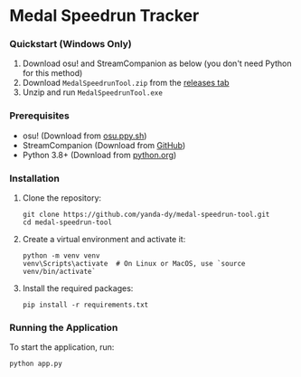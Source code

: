 # Medal Speedrun Tracker

### Quickstart (Windows Only)

1. Download osu! and StreamCompanion as below (you don't need Python for this method)
2. Download `MedalSpeedrunTool.zip` from the [releases tab](https://github.com/yanda-dy/medal-speedrun-tool/releases/tag/v1.0.0-beta)
3. Unzip and run `MedalSpeedrunTool.exe`

### Prerequisites

- osu! (Download from [osu.ppy.sh](https://osu.ppy.sh/home/download))
- StreamCompanion (Download from [GitHub](https://github.com/Piotrekol/StreamCompanion))
- Python 3.8+ (Download from [python.org](https://www.python.org/downloads/))

### Installation

1. Clone the repository:
   ```
   git clone https://github.com/yanda-dy/medal-speedrun-tool.git
   cd medal-speedrun-tool
   ```

2. Create a virtual environment and activate it:
   ```
   python -m venv venv
   venv\Scripts\activate  # On Linux or MacOS, use `source venv/bin/activate`
   ```

3. Install the required packages:
   ```
   pip install -r requirements.txt
   ```

### Running the Application

To start the application, run:
```
python app.py
```
